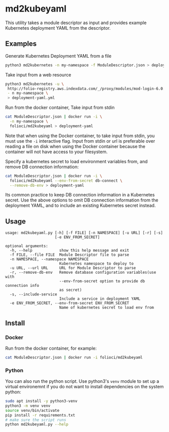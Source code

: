 # md2kubeyaml
This utility takes a module descriptor as input and provides example Kubernetes deployment YAML from the descriptor.

## Examples
Generate Kubernetes Deployment YAML from a file
```bash
python3 md2kubernetes -n my-namespace -f ModuleDescriptor.json > deployment-yaml.yml
```
Take input from a web resource
```bash
python3 md2kubernetes -u \
 http://folio-registry.aws.indexdata.com/_/proxy/modules/mod-login-6.0.0 \
 - n my-namespace \
 > deployment-yaml.yml
```
Run from the docker container, Take input from stdin
```bash
cat ModuleDescriptor.json | docker run -i \
  -n my-namespace \
  folioci/md2kubeyaml > deployment-yaml
```
Note that when using the Docker container, to take input from stdin, you must use the `-i` interactive flag. Input from stdin or url is preferable over reading a file on disk when using the Docker container because the container will not have access to your filesystem.

Specify a kubernetes secret to load environment variables from, and remove DB connection information:
```bash
cat ModuleDescriptor.json | docker run -i \
  folioci/md2kubeyaml --env-from-secret db-connect \
  --remove-db-env > deployment-yaml
```
Its common practice to keep DB connection information in a Kubernetes secret. Use the above options to omit DB connection information from the deployment YAML, and to include an existing Kubernetes secret instead.

## Usage
```
usage: md2kubeyaml.py [-h] [-f FILE] [-n NAMESPACE] [-u URL] [-r] [-s]
                      [-e ENV_FROM_SECRET]

optional arguments:
  -h, --help            show this help message and exit
  -f FILE, --file FILE  Module Descriptor file to parse
  -n NAMESPACE, --namespace NAMESPACE
                        Kubernetes namespace to deploy to
  -u URL, --url URL     URL for Module Descriptor to parse
  -r, --remove-db-env   Remove database configuration variables(use with
                        --env-from-secret option to provide db connection info
                        as secret)
  -s, --include-service
                        Include a service in deployment YAML
  -e ENV_FROM_SECRET, --env-from-secret ENV_FROM_SECRET
                        Name of kubernetes secret to load env from
```

## Install
### Docker
Run from the docker container, for example:
```bash
cat ModuleDescriptor.json | docker run -i folioci/md2kubeyaml
```

### Python
You can also run the python script. Use python3's `venv` module to set up a virtual environemnt if you do not want to install dependencies on the system python:
```bash
sudo apt install -y python3-venv
python3 -m venv venv
source venv/bin/activate
pip install -r requirements.txt
# make sure the script runs
python md2kubeyaml.py --help
```

